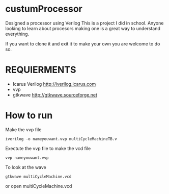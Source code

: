 # custumProcessor
Designed a processor using Verilog
This is a project I did in school. Anyone looking to learn about procesors making one is a great way to understand everything.

If you want to clone it and exit it to make your own you are welcome to do so. 

# REQUIERMENTS
 - Icarus Verilog http://iverilog.icarus.com
 - vvp
 - gtkwave http://gtkwave.sourceforge.net
 
 # How to run
 
 Make the vvp file
 
 `iverilog -o nameyouwant.vvp multiCycleMachineTB.v`
 
 Exectute the vvp file to make the vcd file
 
 `vvp nameyouwant.vvp`
 
 To look at the wave
 
 `gtkwave multiCycleMachine.vcd`
 
 or open multiCycleMachine.vcd
 
